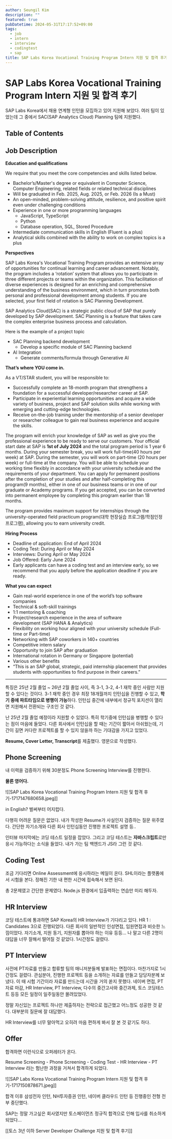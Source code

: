 ```yaml
---
author: Seungil Kim
description: ""
featured: true
pubDatetime: 2024-05-31T17:17:52+09:00
tags:
  - job
  - intern
  - interview
  - codingtest
  - sap
title: SAP Labs Korea Vocational Training Program Intern 지원 및 합격 후기
---
```

# SAP Labs Korea Vocational Training Program Intern 지원 및 합격 후기

SAP Labs Korea에서 채용 연계형 인턴을 모집하고 있어 지원해 보았다. 여러 팀이 있었는데 그 중에서 SAC(SAP Analytics Cloud) Planning 팀에 지원했다. 

## Table of Contents

## Job Description

**Education and qualifications**

We require that you meet the core competencies and skills listed below.

- Bachelor’s/Master's degree or equivalent in Computer Science, Computer Engineering, related fields or related technical disciplines
- Will be graduated in Feb. 2025, Aug. 2025, or Feb. 2026 (Is a Must)
- An open-minded, problem-solving attitude, resilience, and positive spirit even under challenging conditions
- Experience in one or more programming languages
    - JavaScript, TypeScript
    - Python
    - Database operation, SQL, Stored Procedure
- Intermediate communication skills in English (Fluent is a plus)
- Analytical skills combined with the ability to work on complex topics is a plus

**Perspectives**

SAP Labs Korea's Vocational Training Program provides an extensive array of opportunities for continual learning and career advancement. Notably, the program includes a ‘rotation’ system that allows you to participate in three different projects or teams within the organization. This facilitation of diverse experiences is designed for an enriching and comprehensive understanding of the business environment, which in turn promotes both personal and professional development among students. If you are selected, your first field of rotation is SAC Planning Development.

SAP Analytics Cloud(SAC) is a strategic public cloud of SAP that purely developed by SAP development. SAC Planning is a feature that takes care the complex enterprise business process and calculation.

Here is the example of a project topic

- SAC Planning backend development
    - Develop a specific module of SAC Planning backend
- AI Integration
    - Generate comments/formula through Generative AI

**That’s where YOU come in.**

As a VT/STAR student, you will be responsible to:

- Successfully complete an 18-month program that strengthens a foundation for a successful developer/researcher career at SAP.
- Participate in experiential learning opportunities and acquire a wide variety of business, project and SAP solution skills while working with emerging and cutting-edge technologies.
- Receive on-the-job training under the mentorship of a senior developer or researcher colleague to gain real business experience and acquire the skills.

The program will enrich your knowledge of SAP as well as give you the professional experience to be ready to serve our customers. Your official start date at SAP is **1st of July 2024** and the total program period is 1 year 6 months. During your semester break, you will work full-time(40 hours per week) at SAP. During the semester, you will work on part-time (20 hours per week) or full-time at the company. You will be able to schedule your working time flexibly in accordance with your university schedule and the requirements of your department. You can apply for permanent positions after the completion of your studies and after half-completing this program(9 months), either in one of our business teams or in one of our graduate or Academy programs. If you get accepted, you can be converted into permanent employee by completing this program earlier than 18 months.

The program provides maximum support for internships through the university-operated field practicum program(대학 현장실습 프로그램/학점인정 프로그램), allowing you to earn university credit.

**Hiring Process**

- Deadline of application: End of April 2024
- Coding Test: During April or May 2024
- Interviews: During April or May 2024
- Job Offered: Early June 2024
- Early applicants can have a coding test and an interview early, so we recommend that you apply before the application deadline if you are ready.

**What you can expect**

- Gain real-world experience in one of the world’s top software companies
- Technical & soft-skill trainings
- 1:1 mentoring & coaching
- Project/research experience in the area of software development (SAP HANA & Analytics)
- Flexibility on working hour aligned with your university schedule (Full-time or Part-time)
- Networking with SAP coworkers in 140+ countries
- Competitive intern salary
- Opportunity to join SAP after graduation
- International rotation in Germany or Singapore (potential)
- Various other benefits
- “This is an SAP global, strategic, paid internship placement that provides students with opportunities to find purpose in their careers.”

---

특징은 25년 2월 졸업 ~ 26년 2월 졸업 사이, 즉 3-1, 3-2, 4-1 재학 중인 사람만 지원할 수 있다는 것이다. 3-1 재학 중인 경우 최장 18개월까지 인턴십을 진행할 수 있고, **학기 중에 파트타임으로 병행이 가능**하다. 인턴십 중간에 내부에서 정규직 포지션이 열리면 지원해서 전환되는 구조인 것 같다.

난 25년 2월 졸업 예정이라 지원할 수 있었다. 특히 학기중에 인턴십을 병행할 수 있다는 점이 마음에 들었다. 다른 회사에서 인턴십을 할 때는 기간이 짧아서 아쉬웠는데, 기간이 길면 커다란 프로젝트를 할 수 있지 않을까 하는 기대감을 가지고 있었다.

**Resume, Cover Letter, Transcript**를 제출했다. 영문으로 작성했다.

## Phone Screening

내 이력을 검증하기 위해 30분정도 Phone Screening Interview를 진행한다.

**물론 영어다.**

![[SAP Labs Korea Vocational Training Program Intern 지원 및 합격 후기-1717147680658.jpeg]]

in English? 벌써부터 어지럽다.

다행히 어려운 질문은 없었다. 내가 작성한 Resume가 사실인지 검증하는 질문 위주였다. 간단한 자기소개와 다른 회사 인턴십동안 진행한 프로젝트 설명 등..

인터뷰 마지막에는 코딩 테스트 일정을 잡았다. 그리고 코딩 테스트는 **자바스크립트**로만 응시 가능하다는 소식을 들었다. 내가 가는 팀 백엔드가 JS라 그런 것 같다. 

## Coding Test

조금 기다리면 Online Assessment에 응시하라는 메일이 온다. SHL이라는 플랫폼에서 시험을 본다. 정해진 기한 내 편한 시간에 접속해서 보면 된다. 

총 2문제였고 간단한 문제였다. Node.js 환경에서 입출력하는 연습만 미리 해두자.

## HR Interview

코딩 테스트에 통과하면 SAP Korea의 HR Interview가 기다리고 있다. HR 1 : Candidates 3으로 진행되었다. 다른 회사의 일반적인 인성면접, 임원면접과 비슷한 느낌이었다. 자기소개, 지원 동기, 지원자를 뽑아야 하는 이유 등등... 나 말고 다른 2명이 대답을 너무 잘해서 떨어질 것 같았다. 1시간정도 걸렸다.

## PT Interview

사전에 PT자료를 만들고 합류할 팀의 매니저분들께 발표하는 면접이다. 마찬가지로 1시간정도 걸렸다. 관심분야, 진행한 프로젝트 등을 소개하는 자료를 만들고 담당자분께 보냈다. 이 때 시험 기간이라 자료를 만드는데 시간을 거의 쏟지 못했다. 네이버 면접, PT자료 마감, HR Interview, PT Interview, 다수의 중간고사와 중간과제, 토스 코딩테스트 등등 모든 일정이 일주일동안 몰려있었다.

정말 자신있는 프로젝트 하나만 제출하자는 전략으로 접근했고 어느정도 성공한 것 같다. 대부분의 질문에 잘 대답했다.

HR Interview를 너무 말아먹고 오히려 마음 편하게 봐서 잘 본 것 같기도 하다.

## Offer

합격하면 이런식으로 오퍼레터가 온다. 

Resume Screening - Phone Screening - Coding Test - HR Interview - PT Interview 라는 험난한 과정을 거쳐서 합격하게 되었다. 


![[SAP Labs Korea Vocational Training Program Intern 지원 및 합격 후기-1717150878671.jpeg]]

합격 이후 삼성전자 인턴, NH투자증권 인턴, 네이버 클라우드 인턴 등 진행중인 전형 전부 중단했다. 

SAP는 정말 가고싶은 회사였지만 토스페이먼츠 정규직 합격으로 인해 입사를 취소하게 되었다...

[[토스 3년 이하 Server Developer Challenge 지원 및 합격 후기]]
